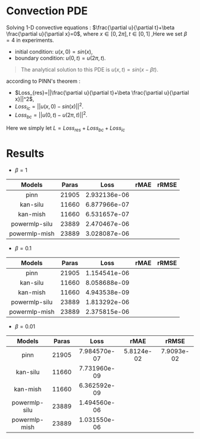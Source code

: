 # Convection PDE

Solving 1-D convective equations : $\frac{\partial u}{\partial t}+\beta \frac{\partial u}{\partial x}=0$, where $x\in [0,2\pi],t\in [0,1]$ ,Here we set $\beta =4$ in experiments.

- initial condition: $u(x,0)=sin(x)$,
- boundary condition: $u(0,t) = u(2\pi,t)$.

> The analytical solution to this PDE is $u(x, t) = sin(x −\beta t)$.

according to PINN's theorem :

- $Loss_{res}=||\frac{\partial u}{\partial t}+\beta \frac{\partial u}{\partial x}||^2$,
- $Loss_{ic}=||u(x,0)-sin(x)||^2$.
- $Loss_{bc}= ||u(0,t)-u(2\pi,t)||^2$.

Here we simply let $L=Loss_{res}+Loss_{bc}+Loss_{ic}$

# Results
- $\beta = 1$

| Models   | Paras  |  Loss         |  rMAE  | rRMSE |
| :----:   | :----:     | :----:       | :----: | :----: |
| pinn     | 21905    |  2.932136e-06                | | |
| kan-silu | 11660    | 6.877966e-07|||
| kan-mish | 11660    |  6.531657e-07|||
| powermlp-silu | 23889| 2.470467e-06 |||
| powermlp-mish | 23889|   3.028087e-06|||

 
- $\beta = 0.1$

| Models   | Paras  |  Loss         |  rMAE  | rRMSE |
| :----:   | :----:     | :----:       | :----: | :----: |
| pinn     | 21905    | 1.154541e-06 | | |
| kan-silu | 11660    |  8.058688e-09  |||
| kan-mish | 11660    |   4.943538e-09 |||
| powermlp-silu | 23889 | 1.813292e-06 |||
| powermlp-mish | 23889|   2.375815e-06 |||

- $\beta = 0.01$

| Models   | Paras  |  Loss         |  rMAE  | rRMSE |
| :----:   | :----:     | :----:       | :----: | :----: |
| pinn     | 21905   | 7.984570e-07 |  5.8124e-02|7.9093e-02 |
| kan-silu | 11660   |   7.731960e-09  |||
| kan-mish | 11660    |  6.362592e-09 |||
| powermlp-silu | 23889 |  1.494560e-06 |||
| powermlp-mish | 23889|  1.031550e-06|||
